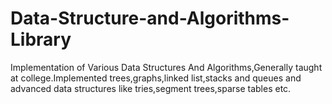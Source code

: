 # Data-Structure-and-Algorithms-Library
Implementation of Various Data Structures And Algorithms,Generally taught at college.Implemented trees,graphs,linked list,stacks and queues and advanced data structures like tries,segment trees,sparse tables etc.
